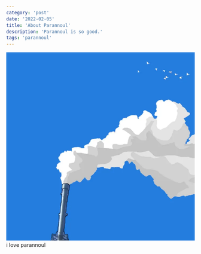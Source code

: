 ```yaml
---
category: 'post'
date: '2022-02-05'
title: 'About Parannoul'
description: 'Parannoul is so good.'
tags: 'parannoul'
---
```


![Parannoul](./parannoul.jpg)
i love parannoul
